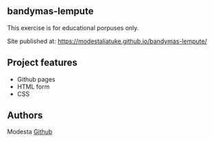 ## bandymas-lempute

This exercise is for educational porpuses only. 

Site published at: https://modestaliatuke.github.io/bandymas-lempute/

## Project features

-   Github pages
-   HTML form
-   CSS 

## Authors

Modesta [Github](https://github.com/ModestaLiatuke)
